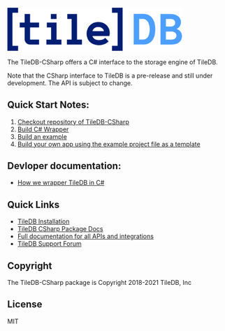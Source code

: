 <a href="https://tiledb.com"><img src="https://github.com/TileDB-Inc/TileDB/raw/dev/doc/source/_static/tiledb-logo_color_no_margin_@4x.png" alt="TileDB logo" width="400"></a>

The TileDB-CSharp offers a C# interface to the storage engine of TileDB.

Note that the CSharp interface to TileDB is a pre-release and still under development. The API is subject to change.
 
## Quick Start Notes:
1. [Checkout repository of TileDB-CSharp](https://github.com/TileDB-Inc/TileDB-CSharp)
2. [Build C# Wrapper](articles/build.md)
3. [Build an example](articles/examples.md)
4. [Build your own app using the example project file as a template](articles/userapp.md)

## Devloper documentation:
* [How we wrapper TileDB in C#](articles/devdoc.md)

## Quick Links
* [TileDB Installation](https://docs.tiledb.com/installation)
* [TileDB CSharp Package Docs](https://tiledb-inc.github.io/TileDB-CSharp/)
* [Full documentation for all APIs and integrations](https://docs.tiledb.com)
* [TileDB Support Forum](https://forum.tiledb.com/)
 
## Copyright
The TileDB-CSharp package is Copyright 2018-2021 TileDB, Inc

## License
MIT